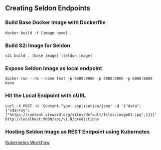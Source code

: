 ## Creating Seldon Endpoints

### Build Base Docker Image with Dockerfile

```
docker build -t [image name] .
```

### Build S2i Image for Seldon

```
s2i build . [base image] [seldon image]
```

### Expose Seldon Image as local endpoint

```
docker run --rm --name test -p 9000:9000 -p 5000:5000 -p 6000:6000 base
```

### Hit the Local Endpoint with cURL

```
curl -X POST -H 'Content-Type: application/json' -d '{"data":{"ndarray":["https://content.steward.org/sites/default/files/image01.jpg",1]}}' http://localhost:9000/api/v1.0/predictions
```

### Hosting Seldon Image as REST Endpoint using Kubernetes

[Kubernetes Workflow](kubernetes/)

